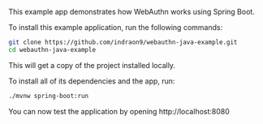 This example app demonstrates how WebAuthn works using Spring Boot.

To install this example application, run the following commands:

```bash
git clone https://github.com/indraon9/webauthn-java-example.git
cd webauthn-java-example
```

This will get a copy of the project installed locally.

To install all of its dependencies and the app, run:

```bash
./mvnw spring-boot:run
```

You can now test the application by opening http://localhost:8080

